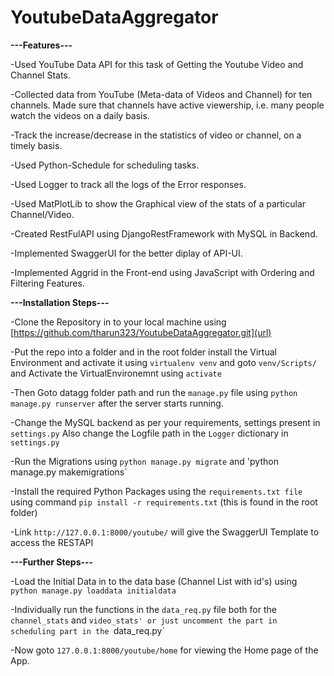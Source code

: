 # YoutubeDataAggregator
**---Features---**

-Used YouTube Data API for this task of Getting the Youtube Video and Channel Stats.

-Collected data from YouTube (Meta-data of Videos and Channel) for ten channels.
 Made sure that channels have active viewership, i.e. many people watch the videos on a daily basis.

-Track the increase/decrease in the statistics of video or channel, on a timely basis. 

-Used Python-Schedule for scheduling tasks.

-Used Logger to track all the logs of the Error responses.

-Used MatPlotLib to show the Graphical view of the stats of a particular Channel/Video.

-Created RestFulAPI using DjangoRestFramework with MySQL in Backend.

-Implemented SwaggerUI for the better diplay of API-UI.

-Implemented Aggrid in the Front-end using JavaScript with Ordering and Filtering Features.

**---Installation Steps---**

-Clone the Repository in to your local machine using [https://github.com/tharun323/YoutubeDataAggregator.git](url)

-Put the repo into a folder and in the root folder install the Virtual Environment and activate it using
  `virtualenv venv` and 
   goto `venv/Scripts/` and Activate the VirtualEnvironemnt using `activate`

-Then Goto datagg folder path and run the `manage.py` file using `python manage.py runserver` after the server starts running.

-Change the MySQL backend as per your requirements, settings present in `settings.py` Also change the Logfile path in the `Logger`     dictionary in `settings.py`

-Run the Migrations using `python manage.py migrate` and 'python manage.py makemigrations`

-Install the required Python Packages using the `requirements.txt file` using command `pip install -r requirements.txt`
   (this is found in the root folder)

-Link `http://127.0.0.1:8000/youtube/` will give the SwaggerUI Template to access the RESTAPI

**---Further Steps---**

-Load the Initial Data in to the data base (Channel List with id's) using  `python manage.py loaddata initialdata`

-Individually run the functions in the `data_req.py` file both for the `channel_stats` and `video_stats' or just uncomment the part in scheduling part in the `data_req.py` 

-Now goto `127.0.0.1:8000/youtube/home` for viewing the Home page of the App.





